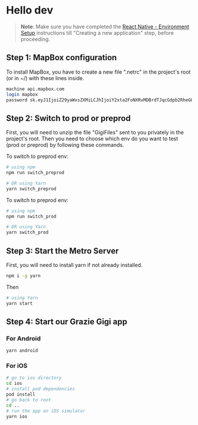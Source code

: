 # Hello dev

>**Note**: Make sure you have completed the [React Native - Environment Setup](https://reactnative.dev/docs/environment-setup) instructions till "Creating a new application" step, before proceeding.

## Step 1: MapBox configuration

To install MapBox, you have to create a new file ".netrc" in the project's root (or in ~/) with these lines inside.

```bash
machine api.mapbox.com
login mapbox
password sk.eyJ1IjoiZ29yaWxsZXMiLCJhIjoiY2xta2FoNXRvMDBrdTJqcGdpb2RheGQyYSJ9.-J4JUVPlZq9V69rkq_AJPw
```

## Step 2: Switch to prod or preprod

First, you will need to unzip the file "GigiFiles" sent to you privately in the project's root. Then you need to choose which env do you want to test (prod or preprod) by following these commands.

To switch to preprod env:

```bash
# using npm
npm run switch_preprod

# OR using Yarn
yarn switch_preprod
```

To switch to preprod env:

```bash
# using npm
npm run switch_prod

# OR using Yarn
yarn switch_prod
```

## Step 3: Start the Metro Server

First, you will need to install yarn if not already installed.

```bash
npm i -g yarn
```

Then 

```bash
# using Yarn
yarn start
```

## Step 4: Start our Grazie Gigi app

### For Android

```bash
yarn android
```

### For iOS

```bash
# go to ios directory
cd ios
# install pod dependencies
pod install
# go back to root
cd ..
# run the app on iOS simulator
yarn ios
```